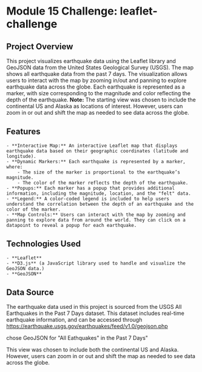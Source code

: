 # Module 15 Challenge: leaflet-challenge

## Project Overview
This project visualizes earthquake data using the Leaflet library and GeoJSON data from the United States Geological Survey (USGS). The map shows all earthquake data from the past 7 days. The visualization allows users to interact with the map by zooming in/out and panning to explore earthquake data across the globe. Each earthquake is represented as a marker, with size corresponding to the magnitude and color reflecting the depth of the earthquake. **Note:** The starting view was chosen to include the continental US and Alaska as locations of interest. However, users can zoom in or out and shift the map as needed to see data across the globe.

## Features
    - **Interactive Map:** An interactive Leaflet map that displays earthquake data based on their geographic coordinates (latitude and longitude).
    - **Dynamic Markers:** Each earthquake is represented by a marker, where:
        - The size of the marker is proportional to the earthquake’s magnitude.
        - The color of the marker reflects the depth of the earthquake.
    - **Popups:** Each marker has a popup that provides additional information, including the magnitude, location, and the "felt" data.
    - **Legend:** A color-coded legend is included to help users understand the correlation between the depth of an earthquake and the color of the marker.
    - **Map Controls:** Users can interact with the map by zooming and panning to explore data from around the world. They can click on a datapoint to reveal a popup for each earthquake.

## Technologies Used
    - **Leaflet**
    - **D3.js** (a JavaScript library used to handle and visualize the GeoJSON data.)
    - **GeoJSON**

## Data Source
The earthquake data used in this project is sourced from the USGS All Earthquakes in the Past 7 Days dataset. This dataset includes real-time earthquake information, and can be accessed through https://earthquake.usgs.gov/earthquakes/feed/v1.0/geojson.php

chose GeoJSON for "All Eathquakes" in the Past 7 Days"

This view was chosen to include both the continental US and Alaska. However, users can zoom in or out and shift the map as needed to see data across the globe.